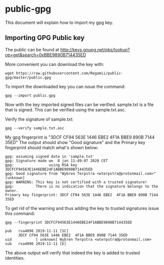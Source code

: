 # public-gpg
This document will explain how to import my gpg key.

## Importing GPG Public key

The public can be found at http://keys.gnupg.net/pks/lookup?op=get&search=0xBBE9890B714435ED

More convenient you can download the key with:

`wget https://raw.githubusercontent.com/Regamii/public-gpg/master/public.gpg`

To import the downloaded key you can issue the command:

`gpg --import public.gpg`

Now with the key imported signed files can be verified. sample.txt is a file that is
signed. This can be verified using the sample.txt.asc.

Verify the signature of sample.txt:

`gpg --verify sample.txt.asc`

My gpg fingerprint is "3DCF CF94 563E 1446 EBE2  4F1A BBE9 890B 7144 35ED" The output
should show "Good signature" and the Primary key fingerprint should match what's
shown below:

```
gpg: assuming signed data in 'sample.txt'
gpg: Signature made wo  8 jan 11:49:07 2020 CET
gpg:                using RSA key 3DCFCF94563E1446EBE24F1ABBE9890B714435ED
gpg: Good signature from "Wybren Terpstra <wterpstra@protonmail.com>" [unknown]
gpg: WARNING: This key is not certified with a trusted signature!
gpg:          There is no indication that the signature belongs to the owner.
Primary key fingerprint: 3DCF CF94 563E 1446 EBE2  4F1A BBE9 890B 7144 35ED
```

To get rid of the warning and thus adding the key to trusted signatures issue this command:

`gpg --fingerprint 3DCFCF94563E1446EBE24F1ABBE9890B714435ED`

```
pub   rsa4096 2019-11-11 [SC]
      3DCF CF94 563E 1446 EBE2  4F1A BBE9 890B 7144 35ED
uid           [ unknown] Wybren Terpstra <wterpstra@protonmail.com>
sub   rsa4096 2019-11-11 [E]
```

The above output will verify that indeed the key is added to trusted identities.
